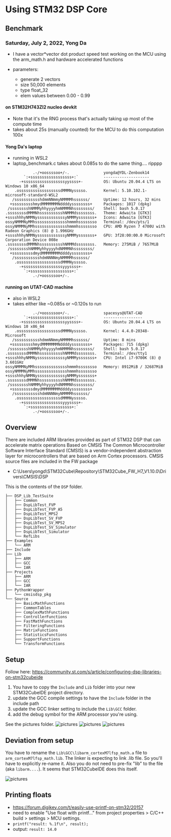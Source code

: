 Using STM32 DSP Core
====================

Benchmark
---------

### Saturday, July 2, 2022, Yong Da
- I have a vector\*vector dot product speed test working on the MCU using the arm_math.h and hardware accelerated functions
 
- parameters:
    - generate 2 vectors
    - size  50,000 elements
    - type  float_32
    - elem  values between 0.00 - 0.99

#### on STM32H743ZI2 nucleo devkit
- Note that it's the RNG process that's actually taking up most of the compute time
- takes about 25s (manually counted) for the MCU to do this computation 100x

#### Yong Da's laptop
- running in WSL2
- laptop_benchmark.c takes about 0.085s to do the same thing.... ripppp

```
            .-/+oossssoo+/-.               yongda@YDL-Zenbook14
        `:+ssssssssssssssssss+:`           --------------------
      -+ssssssssssssssssssyyssss+-         OS: Ubuntu 20.04.4 LTS on Windows 10 x86_64
    .ossssssssssssssssssdMMMNysssso.       Kernel: 5.10.102.1-microsoft-standard-WSL2
   /ssssssssssshdmmNNmmyNMMMMhssssss/      Uptime: 12 hours, 32 mins
  +ssssssssshmydMMMMMMMNddddyssssssss+     Packages: 1017 (dpkg)
 /sssssssshNMMMyhhyyyyhmNMMMNhssssssss/    Shell: bash 5.0.17
.ssssssssdMMMNhsssssssssshNMMMdssssssss.   Theme: Adwaita [GTK3]
+sssshhhyNMMNyssssssssssssyNMMMysssssss+   Icons: Adwaita [GTK3]
ossyNMMMNyMMhsssssssssssssshmmmhssssssso   Terminal: /dev/pts/1
ossyNMMMNyMMhsssssssssssssshmmmhssssssso   CPU: AMD Ryzen 7 4700U with Radeon Graphics (8) @ 1.996GHz
+sssshhhyNMMNyssssssssssssyNMMMysssssss+   GPU: 3f28:00:00.0 Microsoft Corporation Device 008e
.ssssssssdMMMNhsssssssssshNMMMdssssssss.   Memory: 275MiB / 7657MiB
 /sssssssshNMMMyhhyyyyhdNMMMNhssssssss/
  +sssssssssdmydMMMMMMMMddddyssssssss+
   /ssssssssssshdmNNNNmyNMMMMhssssss/
    .ossssssssssssssssssdMMMNysssso.
      -+sssssssssssssssssyyyssss+-
        `:+ssssssssssssssssss+:`
            .-/+oossssoo+/-.

```

#### running on UTAT-CAD machine
- also in WSL2
- takes either like \~0.085s or \~0.120s to run

```
            .-/+oossssoo+/-.               spacesys@UTAT-CAD
        `:+ssssssssssssssssss+:`           -----------------
      -+ssssssssssssssssssyyssss+-         OS: Ubuntu 20.04.4 LTS on Windows 10 x86_64
    .ossssssssssssssssssdMMMNysssso.       Kernel: 4.4.0-20348-Microsoft
   /ssssssssssshdmmNNmmyNMMMMhssssss/      Uptime: 8 mins
  +ssssssssshmydMMMMMMMNddddyssssssss+     Packages: 715 (dpkg)
 /sssssssshNMMMyhhyyyyhmNMMMNhssssssss/    Shell: bash 5.0.17
.ssssssssdMMMNhsssssssssshNMMMdssssssss.   Terminal: /dev/tty1
+sssshhhyNMMNyssssssssssssyNMMMysssssss+   CPU: Intel i7-9700K (8) @ 3.601GHz
ossyNMMMNyMMhsssssssssssssshmmmhssssssso   Memory: 8912MiB / 32687MiB
ossyNMMMNyMMhsssssssssssssshmmmhssssssso
+sssshhhyNMMNyssssssssssssyNMMMysssssss+
.ssssssssdMMMNhsssssssssshNMMMdssssssss.
 /sssssssshNMMMyhhyyyyhdNMMMNhssssssss/
  +sssssssssdmydMMMMMMMMddddyssssssss+
   /ssssssssssshdmNNNNmyNMMMMhssssss/
    .ossssssssssssssssssdMMMNysssso.
      -+sssssssssssssssssyyyssss+-
        `:+ssssssssssssssssss+:`
            .-/+oossssoo+/-.
```


Overview
--------
There are included ARM libraries provided as part of STM32 DSP that can accelerate matrix operations
Based on CMSIS
The Common Microcontroller Software Interface Standard (CMSIS) is a vendor-independent abstraction layer for microcontrollers that are based on Arm Cortex processors.
CMSIS source files are included in the FW package
- C:\Users\yongd\STM32Cube\Repository\STM32Cube_FW_H7_V1.10.0\Drivers\CMSIS\DSP

This is the contents of the `DSP` folder.
```
├── DSP_Lib_TestSuite
│   ├── Common
│   ├── DspLibTest_FVP
│   ├── DspLibTest_FVP_A5
│   ├── DspLibTest_MPS2
│   ├── DspLibTest_SV_FVP
│   ├── DspLibTest_SV_MPS2
│   ├── DspLibTest_SV_Simulator
│   ├── DspLibTest_Simulator
│   └── RefLibs
├── Examples
│   └── ARM
├── Include
├── Lib
│   ├── ARM
│   ├── GCC
│   └── IAR
├── Projects
│   ├── ARM
│   ├── GCC
│   └── IAR
├── PythonWrapper
│   └── cmsisdsp_pkg
└── Source
    ├── BasicMathFunctions
    ├── CommonTables
    ├── ComplexMathFunctions
    ├── ControllerFunctions
    ├── FastMathFunctions
    ├── FilteringFunctions
    ├── MatrixFunctions
    ├── StatisticsFunctions
    ├── SupportFunctions
    └── TransformFunctions
```

Setup
-----
Follow here: https://community.st.com/s/article/configuring-dsp-libraries-on-stm32cubeide


1. You have to copy the `Include` and `Lib` folder into your new STM32CubeIDE project directory.
2. update the GCC compile settings to have the `Include` folder in the include path
3. update the GCC linker setting to include the `Lib\GCC` folder.
4. add the debug symbol for the ARM processor you're using.

See the pictures folder.
![pictures](pictures/gcc_compiler_include.png)
![pictures](pictures/gcc_compiler_preprocess.png)
![pictures](pictures/gcc_linker.png)


Deviation from setup
--------------------
You have to rename the `Lib\GCC\libarm_cortexM7lfsp_math.a` file to `arm_cortexM7lfsp_math.lib`. The linker is expecting to link .lib file. So you'll have to explicitly re-name it. Also you do not need to pre-fix "lib" to the file (aka `libarm....`). It seems that STM32CubeIDE does this itself. 

![pictures](pictures/rename_library.png)



Printing floats
---------------
- https://forum.digikey.com/t/easily-use-printf-on-stm32/20157
- need to enable "Use float with printf..." from project properties > C/C++ build > settings > MCU settings.
- `printf("result: %.1f\n", result);`
- output: `result: 14.0`
